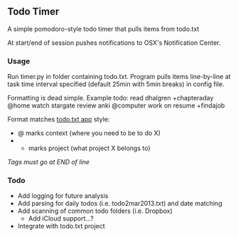 ## Todo Timer ##

A simple pomodoro-style todo timer that pulls items from todo.txt

At start/end of session pushes notifications to OSX's Notification Center.

### Usage ###

Run timer.py in folder containing todo.txt. Program pulls items line-by-line
at task time interval specified (default 25min with 5min breaks) in config file.

Formatting is dead simple. Example todo:
    read dhalgren +chapteraday @home
    watch stargate
    review anki @computer
    work on resume +findajob

Format matches [todo.txt app](http://todotxt.com) style:
 - @ marks context (where you need to be to do X)
 - + marks project (what project X belongs to)

_Tags must go at END of line_

### Todo ###

 - Add logging for future analysis
 - Add parsing for daily todos (i.e. todo2mar2013.txt) and date matching
 - Add scanning of common todo folders (i.e. Dropbox)
	- Add iCloud support...?
 - Integrate with todo.txt project
